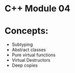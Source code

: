 # C++ Module 04

# Concepts:

- Subtyping
- Abstract classes
- Pure virtual functions
- Virtual Destructors
- Deep copies
